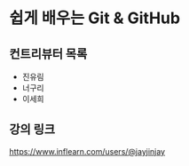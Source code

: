 # 쉽게 배우는 Git & GitHub

## 컨트리뷰터 목록

- 진유림
- 너구리
- 이세희

## 강의 링크
https://www.inflearn.com/users/@jayjinjay